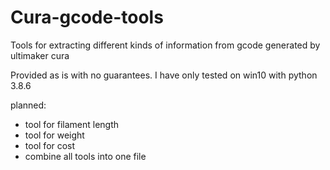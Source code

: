 # Cura-gcode-tools

Tools for extracting different kinds of information from gcode generated by ultimaker cura

Provided as is with no guarantees.
I have only tested on win10 with python 3.8.6


planned:
* tool for filament length
* tool for weight
* tool for cost
* combine all tools into one file
